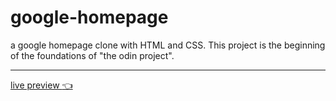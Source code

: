 # google-homepage
a  google homepage clone with HTML and CSS. This project is the beginning of the foundations of "the odin project".

---
[live preview :point_left:](https://valkyries12.github.io/google-homepage/)
